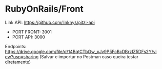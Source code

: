 # RubyOnRails/Front

Link API: https://github.com/linknys/pitzi-api

* PORT FRONT: 3001
* PORT API:   3000

Endpoints: https://drive.google.com/file/d/14BqtCTbOw_oJv9P5FcBcDBrzIZ5DFs2Y/view?usp=sharing
(Salvar e importar no Postman caso queira testar diretamente)
